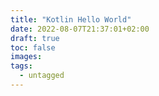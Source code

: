 ```yaml
---
title: "Kotlin Hello World"
date: 2022-08-07T21:37:01+02:00
draft: true
toc: false
images:
tags:
  - untagged
---
```



